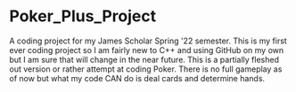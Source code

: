 # Poker_Plus_Project
A coding project for my James Scholar Spring '22 semester.
This is my first ever coding project so I am fairly new to 
C++ and using GitHub on my own but I am sure that will change 
in the near future. This is a partially fleshed out version
or rather attempt at coding Poker. There is no full gameplay as of 
now but what my code CAN do is deal cards and determine hands.
